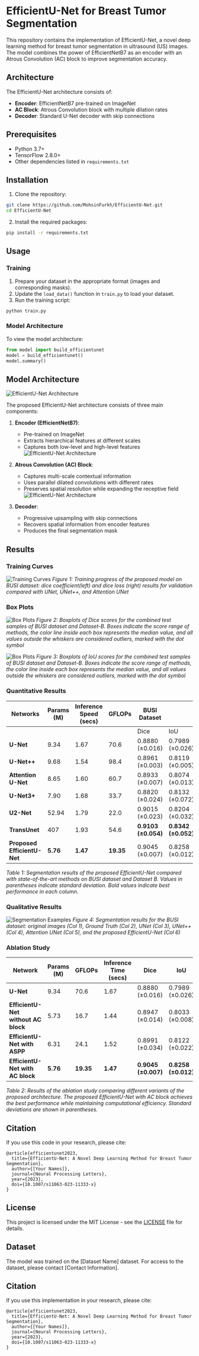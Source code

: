 # EfficientU-Net for Breast Tumor Segmentation

This repository contains the implementation of EfficientU-Net, a novel deep learning method for breast tumor segmentation in ultrasound (US) images. The model combines the power of EfficientNetB7 as an encoder with an Atrous Convolution (AC) block to improve segmentation accuracy.

## Architecture

The EfficientU-Net architecture consists of:
- **Encoder**: EfficientNetB7 pre-trained on ImageNet
- **AC Block**: Atrous Convolution block with multiple dilation rates
- **Decoder**: Standard U-Net decoder with skip connections

## Prerequisites

- Python 3.7+
- TensorFlow 2.8.0+
- Other dependencies listed in `requirements.txt`

## Installation

1. Clone the repository:
```bash
git clone https://github.com/MohsinFurkh/EfficientU-Net.git
cd EfficientU-Net
```

2. Install the required packages:
```bash
pip install -r requirements.txt
```

## Usage

### Training

1. Prepare your dataset in the appropriate format (images and corresponding masks).
2. Update the `load_data()` function in `train.py` to load your dataset.
3. Run the training script:
```bash
python train.py
```

### Model Architecture

To view the model architecture:
```python
from model import build_efficientunet
model = build_efficientunet()
model.summary()
```

## Model Architecture

![EfficientU-Net Architecture](https://github.com/MohsinFurkh/EfficientU-Net/raw/master/images/EfficientU-Net.jpg)

The proposed EfficientU-Net architecture consists of three main components:

1. **Encoder (EfficientNetB7)**:
   - Pre-trained on ImageNet
   - Extracts hierarchical features at different scales
   - Captures both low-level and high-level features
   ![EfficientU-Net Architecture](https://github.com/MohsinFurkh/EfficientU-Net/raw/master/images/Encoder_EfficientU-Net.png)

2. **Atrous Convolution (AC) Block**:
   - Captures multi-scale contextual information
   - Uses parallel dilated convolutions with different rates
   - Preserves spatial resolution while expanding the receptive field
   ![EfficientU-Net Architecture](https://github.com/MohsinFurkh/EfficientU-Net/raw/master/images/AC_Block_EfficientU_Net.png)

3. **Decoder**:
   - Progressive upsampling with skip connections
   - Recovers spatial information from encoder features
   - Produces the final segmentation mask

## Results
### Training Curves
![Training Curves](https://github.com/MohsinFurkh/EfficientU-Net/raw/master/images/Fig-12.png)
*Figure 1: Training progress of the proposed model on BUSI dataset: dice coefficient(left) and dice loss (right) results for validation compared with UNet, UNet++, and Attention UNet*

### Box Plots
![Box Plots](https://github.com/MohsinFurkh/EfficientU-Net/raw/master/images/Fig-13(a).png)
*Figure 2: Boxplots of Dice scores for the combined test samples of BUSI dataset and Dataset-B. Boxes indicate the score range of methods, the color line inside each box represents the median value, and all values outside the whiskers are considered outliers, marked with the dot symbol*

![Box Plots](https://github.com/MohsinFurkh/EfficientU-Net/raw/master/images/Fig-13(b).png)
*Figure 3: Boxplots of IoU scores for the combined test samples of BUSI dataset and Dataset-B. Boxes indicate the score range of methods, the color line inside each box represents the median value, and all values outside the whiskers are considered outliers, marked with the dot symbol*

### Quantitative Results

| Networks | Params (M) | Inference Speed (secs) | GFLOPs | BUSI Dataset | | Dataset B | |
|----------|------------|------------------------|--------|--------------|-------------|------------|-------------|
|          |            |                        |        | Dice         | IoU         | Dice       | IoU         |
| **U-Net** | 9.34 | 1.67 | 70.6 | 0.8880 (±0.016) | 0.7989 (±0.026) | 0.8148 (±0.099) | 0.6961 (±0.128) |
| **U-Net++** | 9.68 | 1.54 | 98.4 | 0.8961 (±0.003) | 0.8119 (±0.005) | 0.8880 (±0.016) | 0.7989 (±0.026) |
| **Attention U-Net** | 8.65 | 1.60 | 60.7 | 0.8933 (±0.007) | 0.8074 (±0.013) | 0.8317 (±0.108) | 0.7226 (±0.142) |
| **U-Net3+** | 7.90 | 1.68 | 33.7 | 0.8820 (±0.024) | 0.8132 (±0.072) | 0.8514 (±0.057) | 0.7991 (±0.025) |
| **U2-Net** | 52.94 | 1.79 | 22.0 | 0.9015 (±0.023) | 0.8204 (±0.032) | 0.9102 (±0.058) | 0.8381 (±0.165) |
| **TransUnet** | 407 | 1.93 | 54.6 | **0.9103 (±0.054)** | **0.8342 (±0.052)** | 0.9189 (±0.138) | 0.8433 (±0.119) |
| **Proposed EfficientU-Net** | **5.76** | **1.47** | **19.35** | 0.9045 (±0.007) | 0.8258 (±0.012) | **0.9227 (±0.011)** | **0.8567 (±0.020)** |

*Table 1: Segmentation results of the proposed EfficientU-Net compared with state-of-the-art methods on BUSI dataset and Dataset B. Values in parentheses indicate standard deviation. Bold values indicate best performance in each column.*


### Qualitative Results

![Segmentation Examples](https://github.com/MohsinFurkh/EfficientU-Net/raw/master/images/Fig-14(a).png)
*Figure 4: Segmentation results for the BUSI dataset: original images (Col 1), Ground Truth (Col 2), UNet (Col 3), UNet++ (Col 4), Attention UNet (Col 5), and the proposed EfficientU-Net (Col 6)*



### Ablation Study

| Network | Params (M) | GFLOPs | Inference Time (secs) | Dice | IoU |
|---------|------------|--------|----------------------|------|-----|
| **U-Net** | 9.34 | 70.6 | 1.67 | 0.8880 (±0.016) | 0.7989 (±0.026) |
| **EfficientU-Net without AC block** | 5.73 | 16.7 | 1.44 | 0.8947 (±0.014) | 0.8033 (±0.008) |
| **EfficientU-Net with ASPP** | 6.31 | 24.1 | 1.52 | 0.8991 (±0.034) | 0.8122 (±0.022) |
| **EfficientU-Net with AC block** | **5.76** | **19.35** | **1.47** | **0.9045 (±0.007)** | **0.8258 (±0.012)** |

*Table 2: Results of the ablation study comparing different variants of the proposed architecture. The proposed EfficientU-Net with AC block achieves the best performance while maintaining computational efficiency. Standard deviations are shown in parentheses.*

## Citation

If you use this code in your research, please cite:

```
@article{efficientunet2023,
  title={EfficientU-Net: A Novel Deep Learning Method for Breast Tumor Segmentation},
  author={[Your Names]},
  journal={Neural Processing Letters},
  year={2023},
  doi={10.1007/s11063-023-11333-x}
}
```

## License

This project is licensed under the MIT License - see the [LICENSE](LICENSE) file for details.

## Dataset

The model was trained on the [Dataset Name] dataset. For access to the dataset, please contact [Contact Information].

## Citation

If you use this implementation in your research, please cite:

```
@article{efficientunet2023,
  title={EfficientU-Net: A Novel Deep Learning Method for Breast Tumor Segmentation},
  author={[Your Names]},
  journal={Neural Processing Letters},
  year={2023},
  doi={10.1007/s11063-023-11333-x}
}
```
